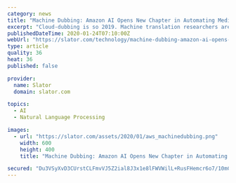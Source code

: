 ```yaml
---
category: news
title: "Machine Dubbing: Amazon AI Opens New Chapter in Automating Media Localization"
excerpt: "Cloud-dubbing is so 2019. Machine translation researchers are exploring a new frontier in natural language processing, machine dubbing. A January 2020 research paper by a team at Amazon AI, a unit of Amazon Web Services (AWS), explored new techniques to make automatic dubbing appear more natural. As the paper pointed out, the demand for ..."
publishedDateTime: 2020-01-24T07:10:00Z
webUrl: "https://slator.com/technology/machine-dubbing-amazon-ai-opens-new-chapter-in-automating-media-localization/"
type: article
quality: 36
heat: 36
published: false

provider:
  name: Slator
  domain: slator.com

topics:
  - AI
  - Natural Language Processing

images:
  - url: "https://slator.com/assets/2020/01/aws_machinedubbing.png"
    width: 600
    height: 400
    title: "Machine Dubbing: Amazon AI Opens New Chapter in Automating Media Localization"

secured: "Du3VSyXvD3CUrstCLFmvVJ5Z2ial8J3x1e8lFWVWilL+RusFHemcr6o7/10mCu3PCRH+wx2xpYxAaB5cvMnPiktF1oV76HTjPSnGuIU7j3FNjhb5oik26gXcMnh6aHP8n1/9x8gxrAsv/h16VEpM/sKfU7cjBpBUB2HCk9qrku60nT5qDLDaFumt/Vwh3PG63FcoSWSbc59jSERr2Z066OQhgZIr5Onw4sfpfjg9rl55PFQ6al9zHQSJpSVttUE3+2rJujRNm2Rf6/lxOTMPdey9yUYkl6YouajpQg06lYwUIj7WOm9PilXJHNxSbdkhndF5qH5FV9d+DuVTLPAELMwmPlSYdxv/StO8kAoi+5/LtkzRyyuB/VOB93Oyxrm8XkYM2lvgx40qbbtnFJdUSAdgvxyCs8tGtGBvNdq9PYi6GIWSqUDSh6oY3lM1v40W4oNSDTNNYzIpg1dp/qSDd9JsUFNxZMvQKiEfrCGPPa0=;thGG1J2IvMoYStL/j5G67Q=="
---
```


